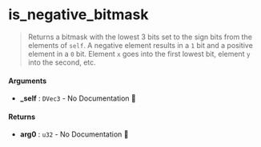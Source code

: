 # is\_negative\_bitmask

>  Returns a bitmask with the lowest 3 bits set to the sign bits from the elements of `self`.
>  A negative element results in a `1` bit and a positive element in a `0` bit.  Element `x` goes
>  into the first lowest bit, element `y` into the second, etc.

#### Arguments

- **\_self** : `DVec3` \- No Documentation 🚧

#### Returns

- **arg0** : `u32` \- No Documentation 🚧